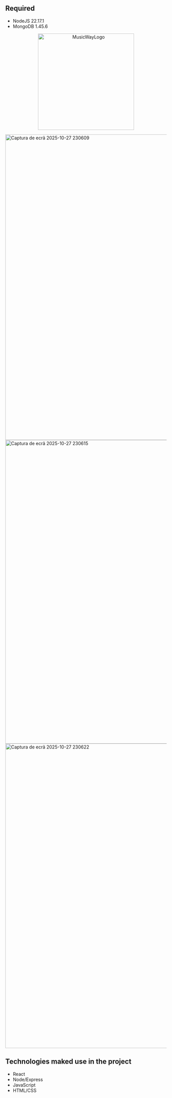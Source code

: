 ## Required 
- NodeJS 22.17.1
- MongoDB 1.45.6

<p align="center">
  <img width="300" height="300" alt="MusicWayLogo" src="https://github.com/user-attachments/assets/8e426b17-0943-4933-b7a5-1bb8c76bafb9" />
</p>
<img width="1904" height="951" alt="Captura de ecrã 2025-10-27 230609" src="https://github.com/user-attachments/assets/792ce636-c011-461f-90c2-00e5f1eb99f3" />
<img width="1903" height="945" alt="Captura de ecrã 2025-10-27 230615" src="https://github.com/user-attachments/assets/28058368-d183-4991-9987-5b4ddbf436bb" />
<img width="1905" height="948" alt="Captura de ecrã 2025-10-27 230622" src="https://github.com/user-attachments/assets/c6527df5-3d63-4353-93c5-4029a6964a2b" />

## Technologies maked use in the project
- React
- Node/Express
- JavaScript
- HTML/CSS
  
